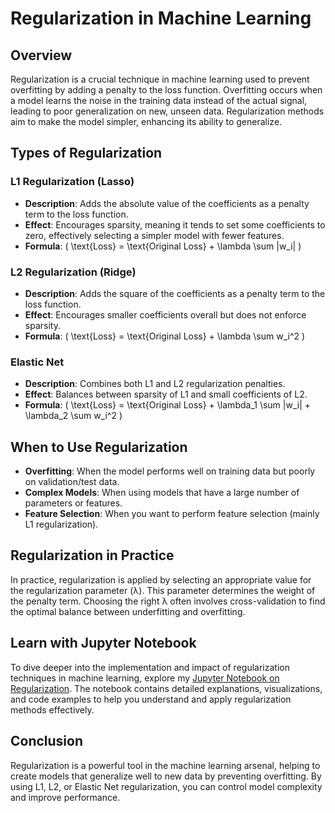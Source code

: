 # Regularization in Machine Learning

## Overview

Regularization is a crucial technique in machine learning used to prevent overfitting by adding a penalty to the loss function. Overfitting occurs when a model learns the noise in the training data instead of the actual signal, leading to poor generalization on new, unseen data. Regularization methods aim to make the model simpler, enhancing its ability to generalize.

## Types of Regularization

### L1 Regularization (Lasso)
- **Description**: Adds the absolute value of the coefficients as a penalty term to the loss function.
- **Effect**: Encourages sparsity, meaning it tends to set some coefficients to zero, effectively selecting a simpler model with fewer features.
- **Formula**: \( \text{Loss} = \text{Original Loss} + \lambda \sum |w_i| \)

### L2 Regularization (Ridge)
- **Description**: Adds the square of the coefficients as a penalty term to the loss function.
- **Effect**: Encourages smaller coefficients overall but does not enforce sparsity.
- **Formula**: \( \text{Loss} = \text{Original Loss} + \lambda \sum w_i^2 \)

### Elastic Net
- **Description**: Combines both L1 and L2 regularization penalties.
- **Effect**: Balances between sparsity of L1 and small coefficients of L2.
- **Formula**: \( \text{Loss} = \text{Original Loss} + \lambda_1 \sum |w_i| + \lambda_2 \sum w_i^2 \)

## When to Use Regularization
- **Overfitting**: When the model performs well on training data but poorly on validation/test data.
- **Complex Models**: When using models that have a large number of parameters or features.
- **Feature Selection**: When you want to perform feature selection (mainly L1 regularization).

## Regularization in Practice

In practice, regularization is applied by selecting an appropriate value for the regularization parameter (λ). This parameter determines the weight of the penalty term. Choosing the right λ often involves cross-validation to find the optimal balance between underfitting and overfitting.


## Learn with Jupyter Notebook

To dive deeper into the implementation and impact of regularization techniques in machine learning, explore my [Jupyter Notebook on Regularization](https://github.com/amirjahantab/Regularization/blob/main/Regularization.ipynb). The notebook contains detailed explanations, visualizations, and code examples to help you understand and apply regularization methods effectively.

## Conclusion

Regularization is a powerful tool in the machine learning arsenal, helping to create models that generalize well to new data by preventing overfitting. By using L1, L2, or Elastic Net regularization, you can control model complexity and improve performance.

